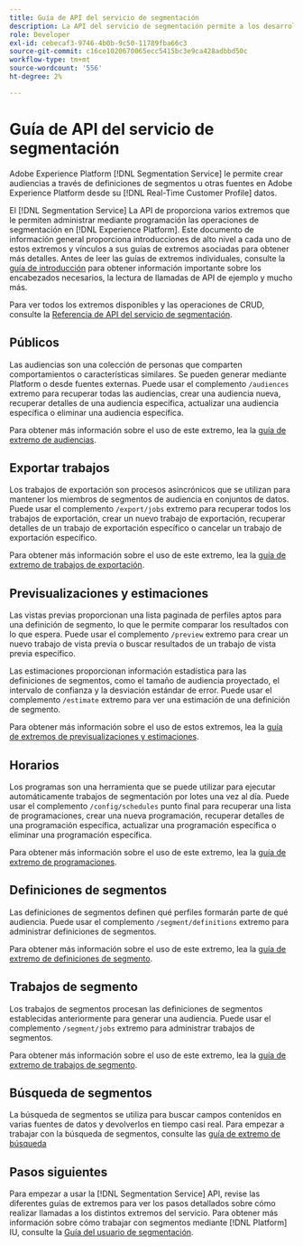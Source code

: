 ```yaml
---
title: Guía de API del servicio de segmentación
description: La API del servicio de segmentación permite a los desarrolladores administrar mediante programación las operaciones de segmentación en Adobe Experience Platform. Siga esta guía para aprender a realizar operaciones clave con la API.
role: Developer
exl-id: cebecaf3-9746-4b0b-9c50-11789fba66c3
source-git-commit: c16ce1020670065ecc5415bc3e9ca428adbbd50c
workflow-type: tm+mt
source-wordcount: '556'
ht-degree: 2%

---
```


# Guía de API del servicio de segmentación

Adobe Experience Platform [!DNL Segmentation Service] le permite crear audiencias a través de definiciones de segmentos u otras fuentes en Adobe Experience Platform desde su [!DNL Real-Time Customer Profile] datos.

El [!DNL Segmentation Service] La API de proporciona varios extremos que le permiten administrar mediante programación las operaciones de segmentación en [!DNL Experience Platform]. Este documento de información general proporciona introducciones de alto nivel a cada uno de estos extremos y vínculos a sus guías de extremos asociadas para obtener más detalles. Antes de leer las guías de extremos individuales, consulte la [guía de introducción](./getting-started.md) para obtener información importante sobre los encabezados necesarios, la lectura de llamadas de API de ejemplo y mucho más.

Para ver todos los extremos disponibles y las operaciones de CRUD, consulte la [Referencia de API del servicio de segmentación](https://www.adobe.io/experience-platform-apis/references/segmentation/).

## Públicos

Las audiencias son una colección de personas que comparten comportamientos o características similares. Se pueden generar mediante Platform o desde fuentes externas. Puede usar el complemento `/audiences` extremo para recuperar todas las audiencias, crear una audiencia nueva, recuperar detalles de una audiencia específica, actualizar una audiencia específica o eliminar una audiencia específica.

Para obtener más información sobre el uso de este extremo, lea la [guía de extremo de audiencias](./audiences.md).

## Exportar trabajos

Los trabajos de exportación son procesos asincrónicos que se utilizan para mantener los miembros de segmentos de audiencia en conjuntos de datos. Puede usar el complemento `/export/jobs` extremo para recuperar todos los trabajos de exportación, crear un nuevo trabajo de exportación, recuperar detalles de un trabajo de exportación específico o cancelar un trabajo de exportación específico.

Para obtener más información sobre el uso de este extremo, lea la [guía de extremo de trabajos de exportación](./export-jobs.md).

## Previsualizaciones y estimaciones

Las vistas previas proporcionan una lista paginada de perfiles aptos para una definición de segmento, lo que le permite comparar los resultados con lo que espera. Puede usar el complemento `/preview` extremo para crear un nuevo trabajo de vista previa o buscar resultados de un trabajo de vista previa específico.

Las estimaciones proporcionan información estadística para las definiciones de segmentos, como el tamaño de audiencia proyectado, el intervalo de confianza y la desviación estándar de error. Puede usar el complemento `/estimate` extremo para ver una estimación de una definición de segmento.

Para obtener más información sobre el uso de estos extremos, lea la [guía de extremos de previsualizaciones y estimaciones](./previews-and-estimates.md).

## Horarios

Los programas son una herramienta que se puede utilizar para ejecutar automáticamente trabajos de segmentación por lotes una vez al día. Puede usar el complemento `/config/schedules` punto final para recuperar una lista de programaciones, crear una nueva programación, recuperar detalles de una programación específica, actualizar una programación específica o eliminar una programación específica.

Para obtener más información sobre el uso de este extremo, lea la [guía de extremo de programaciones](./schedules.md).

## Definiciones de segmentos

Las definiciones de segmentos definen qué perfiles formarán parte de qué audiencia. Puede usar el complemento `/segment/definitions` extremo para administrar definiciones de segmentos.

Para obtener más información sobre el uso de este extremo, lea la [guía de extremo de definiciones de segmento](./segment-definitions.md).

## Trabajos de segmento

Los trabajos de segmentos procesan las definiciones de segmentos establecidas anteriormente para generar una audiencia. Puede usar el complemento `/segment/jobs` extremo para administrar trabajos de segmentos.

Para obtener más información sobre el uso de este extremo, lea la [guía de extremo de trabajos de segmento](./segment-jobs.md).

## Búsqueda de segmentos

La búsqueda de segmentos se utiliza para buscar campos contenidos en varias fuentes de datos y devolverlos en tiempo casi real. Para empezar a trabajar con la búsqueda de segmentos, consulte las [guía de extremo de búsqueda](segment-search.md)

## Pasos siguientes

Para empezar a usar la [!DNL Segmentation Service] API, revise las diferentes guías de extremos para ver los pasos detallados sobre cómo realizar llamadas a los distintos extremos del servicio. Para obtener más información sobre cómo trabajar con segmentos mediante [!DNL Platform] IU, consulte la [Guía del usuario de segmentación](../ui/overview.md).
